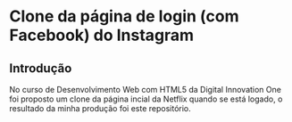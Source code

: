 # Clone da página de login (com Facebook) do Instagram

## Introdução

No curso de Desenvolvimento Web com HTML5 da Digital Innovation One foi proposto um clone da página incial da Netflix quando se está logado, o resultado da minha produção foi este repositório.